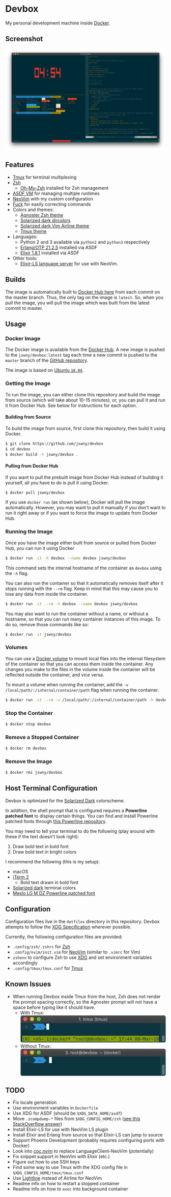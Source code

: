 # Devbox
My personal development machine inside [Docker](https://www.docker.com/).

## Screenshot
![Screenshot](images/screenshot.png)

## Features
- [Tmux](https://github.com/tmux/tmux) for terminal multiplexing
- [Zsh](http://zsh.sourceforge.net/)
  - [Oh-My-Zsh](https://github.com/robbyrussell/oh-my-zsh) installed for Zsh management
- [ASDF VM](https://github.com/asdf-vm/asdf) for managing multiple runtimes
- [NeoVim](https://neovim.io/) with my custom configuration
- [Fuck](https://github.com/nvbn/thefuck) for easily correcting commands
- Colors and themes:
    - [Agnoster Zsh theme](https://github.com/agnoster/agnoster-zsh-theme)
    - [Solarized dark dircolors](https://github.com/seebi/dircolors-solarized)
    - [Solarized dark Vim Airline theme](https://github.com/vim-airline/vim-airline-themes)
    - [Tmux theme](https://github.com/jimeh/tmux-themepack) 
- Languages:
  - Python 2 and 3 available via `python2` and `python3` respectively
  - [Erlang/OTP 21.2.5](https://www.erlang.org/) installed via ASDF
  - [Elixir 1.8.1](https://elixir-lang.org/) installed via ASDF
- Other tools:
  - [Elixir-LS language server](https://github.com/elixir-lsp/elixir-ls) for use with NeoVim.

## Builds
The image is automatically built to [Docker Hub here](https://hub.docker.com/r/jswny/devbox) from each commit on the master branch. Thus, the only tag on the image is `latest`. So, when you pull the image, you will pull the image which was built from the latest commit to master.

## Usage
### Docker Image
The Docker image is available from the [Docker Hub](https://hub.docker.com/r/jswny/devbox). A new image is pushed to the `jswny/devbox:latest` tag each time a new commit is pushed to the `master` branch of the [GitHub repository](https://github.com/jswny/devbox).

The image is based on [Ubuntu `18.04`](https://hub.docker.com/_/ubuntu).

### Getting the Image
To run the image, you can either clone this repository and build the image from source (which will take about 10-15 minutes), or, you can pull it and run it from Docker Hub. See below for instructions for each option.

#### Building from Source
To build the image from source, first clone this repository, then build it using Docker.
```sh
$ git clone https://github.com/jswny/devbox
$ cd devbox
$ docker build -t jswny/devbox .
```

#### Pulling from Docker Hub
If you want to pull the prebuilt image from Docker Hub instead of building it yourself, all you have to do is pull it using Docker.
```sh
$ docker pull jswny/devbox
```
If you use `docker run` (as shown below), Docker will pull the image automatically. However, you may want to pull it manually if you don't want to run it right away or if you want to force the image to update from Docker Hub.

### Running the Image
Once you have the image either built from source or pulled from Docker Hub, you can run it using Docker
```sh
$ docker run -it -h devbox --name devbox jswny/devbox
```
This command sets the internal hostname of the container as `devbox` using the `-h` flag.

You can also run the container so that it automatically removes itself after it stops running with the `--rm` flag. Keep in mind that this may cause you to lose any data from inside the container.
```sh
$ docker run -it --rm -h devbox --name devbox jswny/devbox
```

You may also want to run the container without a name, or without a hostname, so that you can run many container instances of this image. To do so, remove those commands like so:
```sh
$ docker run -it jswny/devbox
```

### Volumes
You can use a [Docker volume](https://docs.docker.com/storage/volumes/) to mount local files into the internal filesystem of the container so that you can access them inside the container. Any changes you make to the files in the volume inside the container will be reflected outside the container, and vice versa.

To mount a volume when running the container, add the `-v /local/path/:/internal/container/path` flag when running the container.

```sh
$ docker run -it --rm -v /local/path/:/internal/container/path -h devbox --name devbox jswny/devbox
```

### Stop the Container
```sh
$ docker stop devbox
```

### Remove a Stopped Container
```sh
$ docker rm devbox
```

### Remove the Image
```sh
$ docker rmi jswny/devbox
```

## Host Terminal Configuration
Devbox is optimized for the [Solarized Dark](https://ethanschoonover.com/solarized/) colorscheme.

In addition, the shell prompt that is configured requires a **Powerline patched font** to display certain things. You can find and install Powerline patched fonts through [this Powerline repository](https://github.com/powerline/fonts).

You may need to tell your terminal to do the following (play around with these if the text doesn't look right):
1. Draw bold text in bold font
2. Draw bold text in bright colors

I recommend the following (this is my setup):
- macOS
- [iTerm 2](https://www.iterm2.com/)
  - Bold text drawn in bold font
- [Solarized dark](https://ethanschoonover.com/solarized/) terminal colors
- [Meslo LG M DZ Powerline patched font](https://github.com/powerline/fonts)

## Configuration
Configuration files live in the `dotfiles` directory in this repository. Devbox attempts to follow the [XDG Specification](https://specifications.freedesktop.org/basedir-spec/basedir-spec-0.6.html) wherever possible.

Currently, the following configuration files are provided:
- `.config/zsh/.zshrc` for [Zsh](http://zsh.sourceforge.net/)
- `.config/nvim/init.vim` for [NeoVim](https://neovim.io/) (similar to `.vimrc` for Vim)
- `zshenv` to configure Zsh to use [XDG](https://specifications.freedesktop.org/basedir-spec/basedir-spec-0.6.html) and set environment variables accordingly
- `.config/tmux/tmux.conf` for [Tmux](https://github.com/tmux/tmux)

## Known Issues
- When running Devbox inside Tmux from the host, Zsh does not render the prompt spacing correctly, so the Agnoster prompt will not have a space before typing like it should have.
  - With Tmux:
  ![Issue with Tmux](images/issue-tmux-zsh-spacing-bad.png)
  - Without Tmux:
  ![Issue without Tmux](images/issue-tmux-zsh-spacing-good.png)

## TODO
- Fix locale generation
- Use environment variables in `Dockerfile`
- Use XDG for ASDF (should be `$XDG_DATA_HOME/asdf`)
- Move `.zcompdump-*` files from `$XDG_CONFIG_HOME/zsh` ([see this StackOverflow answer](https://unix.stackexchange.com/questions/391641/separate-path-for-zcompdump-files))
- Install Elixir-LS for use with NeoVim LS plugin
- Install Elixir and Erlang from source so that Elixir-LS can jump to source
- Support Phoenix Development (probably requires configuring ports with Docker)
- Look into [coc.nvim](https://github.com/neoclide/coc.nvim) to replace LanguageClient-NeoVim (potentially)
- Fix snippet support in NeoVim with Elixir (etc.)
- Figure out how to use SSH keys
- Find some way to use Tmux with the XDG config file in `$XDG_CONFIG_HOME/tmux/tmux.conf`
- Use [Lightline](https://github.com/itchyny/lightline.vim) instead of Airline for NeoVim
- Readme info on how to restart a stopped container
- Readme info on how to `exec` into background container